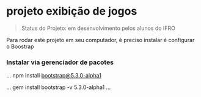 # projeto exibição de jogos

>Status do Projeto: em desenvolvimento pelos alunos do IFRO

Para rodar este projeto em seu computador, é preciso instalar é configurar o Boostrap

### Instalar via gerenciador de pacotes

...
npm install bootstrap@5.3.0-alpha1


...
gem install bootstrap -v 5.3.0-alpha1
...
